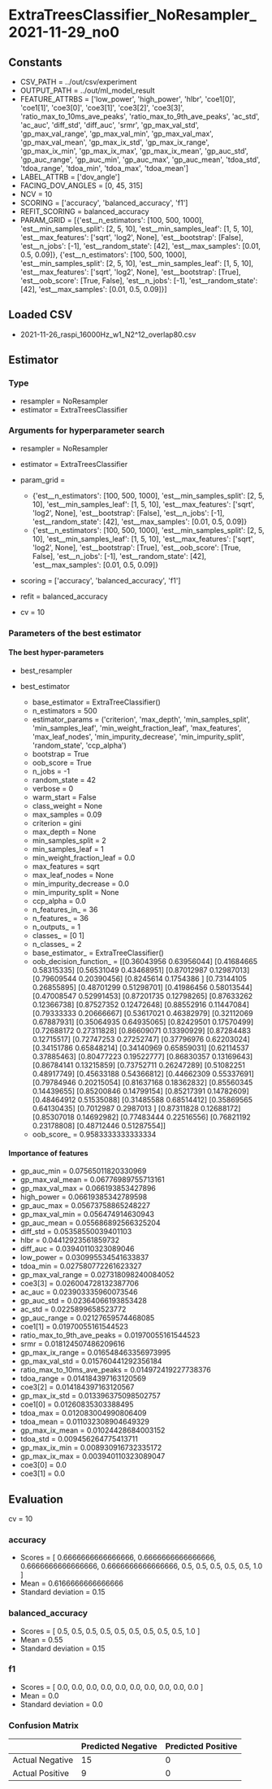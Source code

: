 # ExtraTreesClassifier_NoResampler_2021-11-29_no0
## Constants
- CSV_PATH = ../out/csv/experiment
- OUTPUT_PATH = ../out/ml_model_result
- FEATURE_ATTRBS = ['low_power', 'high_power', 'hlbr', 'coe1[0]', 'coe1[1]', 'coe3[0]', 'coe3[1]', 'coe3[2]', 'coe3[3]', 'ratio_max_to_10ms_ave_peaks', 'ratio_max_to_9th_ave_peaks', 'ac_std', 'ac_auc', 'diff_std', 'diff_auc', 'srmr', 'gp_max_val_std', 'gp_max_val_range', 'gp_max_val_min', 'gp_max_val_max', 'gp_max_val_mean', 'gp_max_ix_std', 'gp_max_ix_range', 'gp_max_ix_min', 'gp_max_ix_max', 'gp_max_ix_mean', 'gp_auc_std', 'gp_auc_range', 'gp_auc_min', 'gp_auc_max', 'gp_auc_mean', 'tdoa_std', 'tdoa_range', 'tdoa_min', 'tdoa_max', 'tdoa_mean']
- LABEL_ATTRB = ['dov_angle']
- FACING_DOV_ANGLES = [0, 45, 315]
- NCV = 10
- SCORING = ['accuracy', 'balanced_accuracy', 'f1']
- REFIT_SCORING = balanced_accuracy
- PARAM_GRID = [{'est__n_estimators': [100, 500, 1000], 'est__min_samples_split': [2, 5, 10], 'est__min_samples_leaf': [1, 5, 10], 'est__max_features': ['sqrt', 'log2', None], 'est__bootstrap': [False], 'est__n_jobs': [-1], 'est__random_state': [42], 'est__max_samples': [0.01, 0.5, 0.09]}, {'est__n_estimators': [100, 500, 1000], 'est__min_samples_split': [2, 5, 10], 'est__min_samples_leaf': [1, 5, 10], 'est__max_features': ['sqrt', 'log2', None], 'est__bootstrap': [True], 'est__oob_score': [True, False], 'est__n_jobs': [-1], 'est__random_state': [42], 'est__max_samples': [0.01, 0.5, 0.09]}]

## Loaded CSV
- 2021-11-26_raspi_16000Hz_w1_N2^12_overlap80.csv

## Estimator
### Type
- resampler = NoResampler
- estimator = ExtraTreesClassifier

### Arguments for hyperparameter search
- resampler = NoResampler
- estimator = ExtraTreesClassifier
- param_grid = 
	- {'est__n_estimators': [100, 500, 1000], 'est__min_samples_split': [2, 5, 10], 'est__min_samples_leaf': [1, 5, 10], 'est__max_features': ['sqrt', 'log2', None], 'est__bootstrap': [False], 'est__n_jobs': [-1], 'est__random_state': [42], 'est__max_samples': [0.01, 0.5, 0.09]}
	- {'est__n_estimators': [100, 500, 1000], 'est__min_samples_split': [2, 5, 10], 'est__min_samples_leaf': [1, 5, 10], 'est__max_features': ['sqrt', 'log2', None], 'est__bootstrap': [True], 'est__oob_score': [True, False], 'est__n_jobs': [-1], 'est__random_state': [42], 'est__max_samples': [0.01, 0.5, 0.09]}

- scoring = ['accuracy', 'balanced_accuracy', 'f1']
- refit = balanced_accuracy
- cv = 10

### Parameters of the best estimator
#### The best hyper-parameters
- best_resampler

- best_estimator
	- base_estimator = ExtraTreeClassifier()
	- n_estimators = 500
	- estimator_params = ('criterion', 'max_depth', 'min_samples_split', 'min_samples_leaf', 'min_weight_fraction_leaf', 'max_features', 'max_leaf_nodes', 'min_impurity_decrease', 'min_impurity_split', 'random_state', 'ccp_alpha')
	- bootstrap = True
	- oob_score = True
	- n_jobs = -1
	- random_state = 42
	- verbose = 0
	- warm_start = False
	- class_weight = None
	- max_samples = 0.09
	- criterion = gini
	- max_depth = None
	- min_samples_split = 2
	- min_samples_leaf = 1
	- min_weight_fraction_leaf = 0.0
	- max_features = sqrt
	- max_leaf_nodes = None
	- min_impurity_decrease = 0.0
	- min_impurity_split = None
	- ccp_alpha = 0.0
	- n_features_in_ = 36
	- n_features_ = 36
	- n_outputs_ = 1
	- classes_ = [0 1]
	- n_classes_ = 2
	- base_estimator_ = ExtraTreeClassifier()
	- oob_decision_function_ = [[0.36043956 0.63956044]
 [0.41684665 0.58315335]
 [0.56531049 0.43468951]
 [0.87012987 0.12987013]
 [0.79609544 0.20390456]
 [0.8245614  0.1754386 ]
 [0.73144105 0.26855895]
 [0.48701299 0.51298701]
 [0.41986456 0.58013544]
 [0.47008547 0.52991453]
 [0.87201735 0.12798265]
 [0.87633262 0.12366738]
 [0.87527352 0.12472648]
 [0.88552916 0.11447084]
 [0.79333333 0.20666667]
 [0.53617021 0.46382979]
 [0.32112069 0.67887931]
 [0.35064935 0.64935065]
 [0.82429501 0.17570499]
 [0.72688172 0.27311828]
 [0.86609071 0.13390929]
 [0.87284483 0.12715517]
 [0.72747253 0.27252747]
 [0.37796976 0.62203024]
 [0.34151786 0.65848214]
 [0.34140969 0.65859031]
 [0.62114537 0.37885463]
 [0.80477223 0.19522777]
 [0.86830357 0.13169643]
 [0.86784141 0.13215859]
 [0.73752711 0.26247289]
 [0.51082251 0.48917749]
 [0.45633188 0.54366812]
 [0.44662309 0.55337691]
 [0.79784946 0.20215054]
 [0.81637168 0.18362832]
 [0.85560345 0.14439655]
 [0.85200846 0.14799154]
 [0.85217391 0.14782609]
 [0.48464912 0.51535088]
 [0.31485588 0.68514412]
 [0.35869565 0.64130435]
 [0.7012987  0.2987013 ]
 [0.87311828 0.12688172]
 [0.85307018 0.14692982]
 [0.77483444 0.22516556]
 [0.76821192 0.23178808]
 [0.48712446 0.51287554]]
	- oob_score_ = 0.9583333333333334

#### Importance of features
- gp_auc_min = 0.07565011820330969
- gp_max_val_mean = 0.06776989755713161
- gp_max_val_max = 0.066193853427896
- high_power = 0.06619385342789598
- gp_auc_max = 0.05673758865248227
- gp_max_val_min = 0.056474914630943
- gp_auc_mean = 0.055686892566325204
- diff_std = 0.05358550039401103
- hlbr = 0.04412923561859732
- diff_auc = 0.03940110323089046
- low_power = 0.030995534541633837
- tdoa_min = 0.027580772261623327
- gp_max_val_range = 0.027318098240084052
- coe3[3] = 0.026004728132387706
- ac_auc = 0.023903335960073546
- gp_auc_std = 0.02364066193853428
- ac_std = 0.0225899658523772
- gp_auc_range = 0.02127659574468085
- coe1[1] = 0.01970055161544523
- ratio_max_to_9th_ave_peaks = 0.01970055161544523
- srmr = 0.018124507486209616
- gp_max_ix_range = 0.016548463356973995
- gp_max_val_std = 0.015760441292356184
- ratio_max_to_10ms_ave_peaks = 0.014972419227738376
- tdoa_range = 0.014184397163120569
- coe3[2] = 0.014184397163120567
- gp_max_ix_std = 0.013396375098502757
- coe1[0] = 0.01260835303388495
- tdoa_max = 0.012083004990806409
- tdoa_mean = 0.011032308904649329
- gp_max_ix_mean = 0.01024428684003152
- tdoa_std = 0.009456264775413711
- gp_max_ix_min = 0.008930916732335172
- gp_max_ix_max = 0.003940110323089047
- coe3[0] = 0.0
- coe3[1] = 0.0

## Evaluation
cv = 10
### accuracy
- Scores = [ 0.6666666666666666, 0.6666666666666666, 0.6666666666666666, 0.6666666666666666, 0.5, 0.5, 0.5, 0.5, 0.5, 1.0 ]
- Mean = 0.6166666666666666
- Standard deviation = 0.15

### balanced_accuracy
- Scores = [ 0.5, 0.5, 0.5, 0.5, 0.5, 0.5, 0.5, 0.5, 0.5, 1.0 ]
- Mean = 0.55
- Standard deviation = 0.15

### f1
- Scores = [ 0.0, 0.0, 0.0, 0.0, 0.0, 0.0, 0.0, 0.0, 0.0, 0.0 ]
- Mean = 0.0
- Standard deviation = 0.0

### Confusion Matrix
|  | Predicted Negative | Predicted Positive |
| --- | --- | --- |
| Actual Negative | 15 | 0 |
| Actual Positive | 9 | 0 |

      
